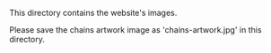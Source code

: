 This directory contains the website's images.

Please save the chains artwork image as 'chains-artwork.jpg' in this directory. 